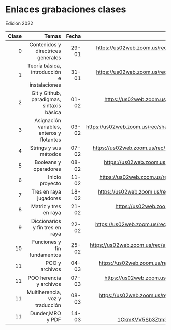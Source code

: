 # Enlaces grabaciones clases

Edición 2022

|Clase|Temas|Fecha|Enlace|
|--:|--:|--:|--:|
| 0 | Contenidos y directrices generales |29-01|https://us02web.zoom.us/rec/share/G52mmcf9oP2P1b8i_CskRoAyTv7ovT8iD90ACV-4W8-AFqc41WROJBp46UY3pYeS.v8XkjhONIhndPbTz?startTime=1643486893000 (Passcode: dtnN=3Q&)|
| 1 | Teoría básica, introducción e instalaciones |31-01|https://us02web.zoom.us/rec/share/YEaN6dRg4suPYDvBbCIdw8KNVp1Vjw9_bIEaiD6OQQTdXo98n3fW-JQoZbVsh-hh.jdYYH4HHi3T4Xx9O?startTime=1643673183000 (Passcode: bdWKd$k5)|
| 2 | Git y Github, paradigmas, sintaxis básica|01-02| https://us02web.zoom.us/rec/share/hyBNbQW7N6UFQLdMTKy8LT1rlXnFG7X3rssp_5_TDw4bHLs8qLl5DI78mUr9l9D-.xVlmzvgi8AtblKiU?startTime=1643756944000 (Passcode: 5b+DY!tq) |
| 3 | Asignación variables, enteros y flotantes |03-02| https://us02web.zoom.us/rec/share/LrdMMmcpk261Hb5CbRsFVq1Wx7En06FlAn7wQA7KwEAoqYxsj5Y2U_EPaDWJIhLQ.RQN1eNOHaEmqJum6?startTime=1643929719000 (Passcode: K$%jhbh54gvhg5.0) |
| 4 | Strings y sus métodos |07-02| https://us02web.zoom.us/rec/share/CYJtpETVwA3lym6m5sWhFVKq6r-f3aLpt3gxL5M8GrqwaSLoNfdKSfQKAoKWsTkP.rATMPFEBGQZpqw7Q?startTime=1644275426000 (Passcode: WjN6S^7T) |
| 5 | Booleans y operadores | 08-02 | https://us02web.zoom.us/rec/share/ar-ufLwszUwnk7FmU1alHH5aTpUPce3LlfwaZ8wlmJu6KkMZERgmeAVjqsJy3k3Z.YeBf0h-p1jKfke2p?startTime=1644361722000 (Passcode: mBGY?2RV) |
| 6 | Inicio proyecto | 11-02 | https://us02web.zoom.us/rec/share/lAj2CxXYbSiRXCs0cDvFgOdbcGTNV2TSzaInz85PDnpsfLEuJQX9LxwMV5IIQaNU.mE9jA9gDMwXpTPlS?startTime=1644621265000 (Passcode: UBU1fy&^) |
| 7 | Tres en raya jugadores | 18-02 | https://us02web.zoom.us/rec/share/KXATMFPUn5XfwgwDyw1s5L9A1wzkxr4WY7aVVlKcOTb_9-yrecU7pkQEIQm99Kcx.Suq191iIeZE4ujpq?startTime=1645225747000 (Passcode: CQa9QL*d) |
| 8 | Matriz y tres en raya | 21-02 | https://us02web.zoom.us/rec/share/c_rbzaQ7hY405ujSclUXU7JxJBkfLnZla2bIGLiXDxEfpQKlJz_xP9TefkHm2-s.vAozeWzKH6XI16Fa?startTime=1645485018000 (Passcode: Bt%Ml#6h)) |
| 9 | Diccionarios y fin tres en raya | 22-02 | https://us02web.zoom.us/rec/share/J38_BYm3i8pQW7NY3DTcNDo1qbZOTPN3O_QB0yyY3MysRRYX0kktI6y7DKTVV7Sv.kRsoHpH1jglDsPrb?startTime=1645571545000 (Passcode: JC&vP%W6) |
| 10 | Funciones y fin fundamentos | 25-02 | https://us02web.zoom.us/rec/share/AGGFnbFhCHWn-kEcuGUBbXxd4BVTTzCgZPXjFNvofgvK-paNBG658qoR9-bywR4M.rHb_MhSuSowA5BAI?startTime=1645831036000 (Código de acceso: b1tgJh3!) |
| 11 | POO y archivos | 04-03 | https://us02web.zoom.us/rec/share/9UtNhplAb4dVTb7hbx_hfdw3kOSCqFkQ0l4b77cBIfnbVd0Pee9GdG9hCF7Y3F-i.-nr0-1hdkbMWqSeW?startTime=1646435560000 (Código de acceso: 3z#$IW@=) |
| 11 | POO herencia y archivos | 07-03 | https://us02web.zoom.us/rec/share/BIh6pHM4tKUhFtpgaMjnyGq0fo71SQBexOK7lp0iiHZTSSsv-an8-Lfb3riYcG4w.Cw6JBbn1Cwes94fV?startTime=1646694729000 (Código de acceso: QN$b.C5B) |
| 11 | Multiherencia, voz y traducción | 08-03 | https://us02web.zoom.us/rec/share/uzsP4NzNSoW9T5X5Wdyne47KlIrN4awaz90QP41Wl4405waD9qtlGU3bJetJsy--.PicIwcdoQhaz_CWy?startTime=1646781146000 (Código de acceso: @DQS$U*8) |
| 11 | Dunder,MRO y PDF | 14-03 | https://us02web.zoom.us/rec/share/1UW8TEIerZesA49-FWy5b0AOBoCc-1CkmKVV5Sb3Ztm3BEq8FU3RoFsAFV7a85te.ddQWSQQ2BgFZxNOM?startTime=1647302157000 (Código de acceso: 0b*zT@vY)) |



